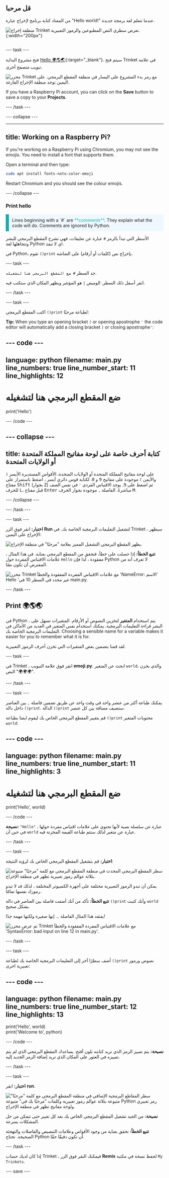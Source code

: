 ## قل مرحبا

<div style="display: flex; flex-wrap: wrap">
<div style="flex-basis: 200px; flex-grow: 1; margin-right: 15px;">
من المعتاد كتابة برنامج لإخراج عبارة "Hello world!" عندما تتعلم لغة برمجة جديدة.
</div>
<div>

![منطقة إخراج Trinket تعرض سطري النص المطبوعين والرموز التعبيرية.](images/say_hello.png){:width="200px"}

</div>
</div>

--- task ---

فتح مشروع البداية [Hello 🌍🌎🌏](https://trinket.io/python/683f0efa91){:target="_blank"}. سيتم فتح Trinket في علامة تبويب متصفح أخرى.

![محرر Trinket مع رمز بدء المشروع على اليسار في منطقة المقطع البرمجي. على اليمين توجد منطقة الإخراج الفارغة.](images/starter_project.png)

If you have a Raspberry Pi account, you can click on the **Save** button to save a copy to your **Projects**.

--- /task ---

--- collapse ---

---
title: Working on a Raspberry Pi?
---

If you're working on a Raspberry Pi using Chromium, you may not see the emojis. You need to install a font that supports them.

Open a terminal and then type:

```bash
sudo apt install fonts-noto-color-emoji
```

Restart Chromium and you should see the colour emojis.

--- /collapse ---

### Print hello

<p style="border-left: solid; border-width:10px; border-color: #0faeb0; background-color: aliceblue; padding: 10px;">
Lines beginning with a `#` are <span style="color: #0faeb0">**comments**</span>. They explain what the code will do. Comments are ignored by Python.
</p>

الأسطر التي تبدأ بالرمز `#` عبارة عن تعليقات، فهي تشرح المقطع البرمجي للبشر وتتجاهلها لغة Python اي لا تنفذ.

في Python، تقوم `()print` بإخراج نص (كلمات أو أرقام) على الشاشة.

--- task ---

جد السطر `# ضع المقطع البرمجي هنا لتشغيله`.

انقر أسفل ذلك السطر. الوميض `|` هو المؤشر ويظهر المكان الذي ستكتب فيه.

--- /task ---

--- task ---

اكتب المقطع البرمجي `()print` لطباعة مرحبًا:

**Tip:** When you type an opening bracket `(` or opening apostrophe `'` the code editor will automatically add a closing bracket `)` or closing apostrophe`'`:

--- code ---
---
language: python filename: main.py line_numbers: true line_number_start: 11
line_highlights: 12
---

# ضع المقطع البرمجي هنا لتشغيله
print('Hello')

--- /code ---

--- collapse ---
---
title: كتابة أحرف خاصة على لوحة مفاتيح المملكة المتحدة أو الولايات المتحدة
---

على لوحة مفاتيح المملكة المتحدة أو الولايات المتحدة، الأقواس المستديرة الأيسر `(` والأيمن `)` موجودة على مفاتيح <kbd>9</kbd> و <kbd>0</kbd>. لكتابة قوس دائري أيسر ، اضغط باستمرار على مفتاح <kbd>Shift</kbd> (بجوار <kbd>Z</kbd>) ثم اضغط على <kbd>9</kbd>. يوجد الاقتباس الفردي `'` في نفس الصف للحرف <kbd>L</kbd>، قبل مفتاح <kbd>Enter</kbd> مباشرةً. الفاصلة `,` موجودة بجوار الحرف <kbd>M</kbd>.

--- /collapse ---

--- /task ---

--- task ---

**اختبار:** انقر فوق الزر **Run** لتشغيل التعليمات البرمجية الخاصة بك. في Trinket ، سيظهر الإخراج على اليمين:

![يظهر المقطع البرمجي التشغيل المميز بعلامة "مرحبًا" في منطقة الإخراج. ](images/run_hello.png)

**تتبع الخطأ:** إذا حصلت على خطأ، فتحقق من المقطع البرمجي بعناية. في هذا المثال ، علامات الاقتباس المفردة حول `Hello` مفقودة ، لذا فإن Python لا تعرف أنه من المفترض أن تكون نصًا.

![محرر Trinket مع علامات الاقتباس المفردة المفقودة والخطأ 'NameError: الاسم' Hello 'غير محدد في السطر 10 في main.py.](images/hello_error.png)

--- /task ---

## Print 🌍🌎🌏

في Python ، يتم استخدام **المتغير** لتخزين النصوص أو الأرقام. المتغيرات تسهل على البشر قراءة التعليمات البرمجية. يمكنك استخدام نفس المتغير في العديد من الأماكن في التعليمات البرمجية الخاصة بك. Choosing a sensible name for a variable makes it easier for you to remember what it is for.

لقد قمنا بتضمين بعض المتغيرات التي تخزن أحرف الرموز التعبيرية.

--- task ---

في Trinket ، انقر فوق علامة التبويب **emoji.py**. ابحث عن المتغير `world`، والذي يخزن النص "🌍🌍🌍".

--- /task ---

--- task ---

يمكنك طباعة أكثر من عنصر واحد في وقت واحد عن طريق تضمين فاصلة `,` بين العناصر داخل دالة `()print`. الدالة `()print` ستضيف مسافة بين كل عنصر.

قم بتغيير المقطع البرمجي الخاص بك ليقوم ايضا بطباعة `()print` محتويات المتغير `world`:

--- code ---
---
language: python filename: main.py line_numbers: true line_number_start: 11
line_highlights: 3
---

# ضع المقطع البرمجي هنا لتشغيله
print('Hello', world)

--- /code ---

**نصيحة:** `"Hello"` عبارة عن سلسلة نصية لأنها تحتوي على علامات اقتباس مفردة حولها ، في حين أن `world` عبارة عن متغير لذلك ستتم طباعة القيمة المخزنة فيه.

--- /task ---

--- task ---

**اختبار:** قم بتشغيل المقطع البرمجي الخاص بك لرؤية النتيجة:

![سطر المقطع البرمجي المحدث في منطقة المقطع البرمجي مع كلمة "مرحبًا" متبوعة بثلاثة عوالم رموز تعبيرية تظهر في منطقة الإخراج.](images/run_hello_world.png)

يمكن أن تبدو الرموز التعبيرية مختلفة على أجهزة الكمبيوتر المختلفة ، لذلك قد لا تبدو رموزك نفسها تمامًا.

**تتبع الخطأ:** تأكد من أنك أضفت فاصلة بين العناصر في دالة `()print` وأنك كتبت `world` بشكل صحيح.

يفتقد هذا المثال الفاصلة `,`. إنها صغيرة ولكنها مهمة جدًا!

![تم عرض محرر Trinket مع علامات الاقتباس المفردة المفقودة والخطأ 'SyntaxError: bad input on line 12 in main.py'.](images/comma_error.png)

--- /task ---

--- task ---

أضف سطرًا آخر إلى التعليمات البرمجية الخاصة بك لطباعة `()print` نصوص ورموز تعبيرية اخرى:

--- code ---
---
language: python filename: main.py line_numbers: true line_number_start: 12
line_highlights: 13
---

print('Hello', world)    
print('Welcome to', python)

--- /code ---

**نصيحة:** يتم تمييز الرمز الذي تريد كتابته بلون أفتح. يساعدك المقطع البرمجي الذي لم يتم تمييزه في العثور على المكان الذي تريد إضافة الرمز الجديد إليه.

--- /task ---

--- task ---

**اختبار:** انقر **run**.

![سطر المقاطع البرمجية الإضافي في منطقة المقطع البرمجي مع كلمة "مرحبًا" متبوعة بثلاثة عوالم رموز تعبيرية وكلمات "مرحبًا بك في" متبوعة Python رمز تعبيري ولوحة مفاتيح تظهر في منطقة الإخراج.](images/run_multiple.png)

**نصيحة:** من الجيد تشغيل المقطع البرمجي الخاص بك بعد كل تغيير حتى تتمكن من حل المشكلات بسرعة.

**تتبع الخطأ:** تحقق بعناية من وجود الأقواس وعلامات التنصيص والفاصلات والتهجئة الصحيحة. تحتاج Python أن تكون دقيقًا حقًا.

--- /task ---

إذا كان لديك حساب Trinket ، فيمكنك النقر فوق الزر **Remix** لحفظ نسخة في مكتبة `My Trinkets`.

--- save ---
